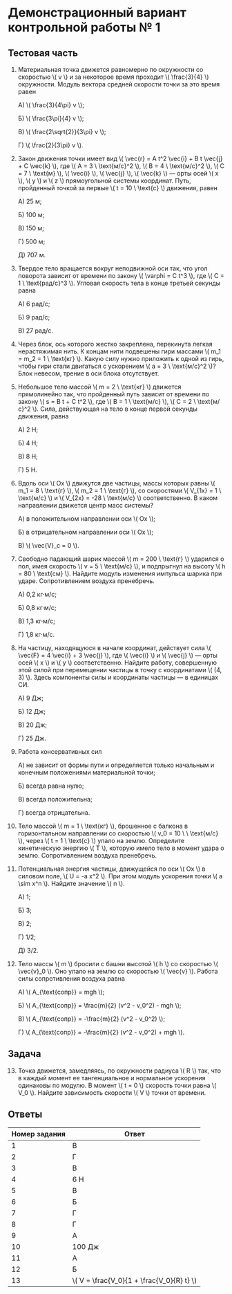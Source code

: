 # Демонстрационный вариант контрольной работы № 1

## Тестовая часть

1. Материальная точка движется равномерно по окружности со скоростью \\( v \\) и за некоторое время проходит \\( \frac{3}{4} \\) окружности. Модуль вектора средней скорости точки за это время равен

    А) \\( \frac{3}{4\pi} v \\);

    Б) \\( \frac{3\pi}{4} v \\);

    В) \\( \frac{2\sqrt{2}}{3\pi} v \\);

    Г) \\( \frac{2}{3\pi} v \\).

2. Закон движения точки имеет вид \\( \vec{r} = A t^2 \vec{i} + B t \vec{j} + C \vec{k} \\), где \\( A = 3 \ \text{м/с}^2 \\), \\( B = 4 \ \text{м/с}^2 \\), \\( C = 7 \ \text{м} \\), \\( \vec{i} \\), \\( \vec{j} \\), \\( \vec{k} \\) — орты осей \\( x \\), \\( y \\) и \\( z \\) прямоугольной системы координат. Путь, пройденный точкой за первые \\( t = 10 \ \text{с} \\) движения, равен

    А) 25 м;

    Б) 100 м;

    В) 150 м;

    Г) 500 м;

    Д) 707 м.

3. Твердое тело вращается вокруг неподвижной оси так, что угол поворота зависит от времени по закону \\( \varphi = C t^3 \\), где \\( C = 1 \ \text{рад/с}^3 \\). Угловая скорость тела в конце третьей секунды равна

    А) 6 рад/с;

    Б) 9 рад/с;

    В) 27 рад/с.

4. Через блок, ось которого жестко закреплена, перекинута легкая нерастяжимая нить. К концам нити подвешены гири массами \\( m_1 = m_2 = 1 \ \text{кг} \\). Какую силу нужно приложить к одной из гирь, чтобы гири стали двигаться с ускорением \\( a = 3 \ \text{м/с}^2 \\)? Блок невесом, трение в оси блока отсутствует.

5. Небольшое тело массой \\( m = 2 \ \text{кг} \\) движется прямолинейно так, что пройденный путь зависит от времени по закону \\( s = B t + C t^2 \\), где \\( B = 1 \ \text{м/с} \\), \\( C = 2 \ \text{м/с}^2 \\). Сила, действующая на тело в конце первой секунды движения, равна

    А) 2 Н;

    Б) 4 Н;

    В) 8 Н;

    Г) 5 Н.

6. Вдоль оси \\( Ox \\) движутся две частицы, массы которых равны \\( m_1 = 8 \ \text{г} \\), \\( m_2 = 1 \ \text{г} \\), со скоростями \\( V_{1x} = 1 \ \text{м/с} \\) и \\( V_{2x} = -28 \ \text{м/с} \\) соответственно. В каком направлении движется центр масс системы?

    А) в положительном направлении оси \\( Ox \\);

    Б) в отрицательном направлении оси \\( Ox \\);

    В) \\( \vec{V}_c = 0 \\).

7. Свободно падающий шарик массой \\( m = 200 \ \text{г} \\) ударился о пол, имея скорость \\( v = 5 \ \text{м/с} \\), и подпрыгнул на высоту \\( h = 80 \ \text{см} \\). Найдите модуль изменения импульса шарика при ударе. Сопротивлением воздуха пренебречь.

    А) 0,2 кг·м/с;

    Б) 0,8 кг·м/с;

    В) 1,3 кг·м/с;

    Г) 1,8 кг·м/с.

8. На частицу, находящуюся в начале координат, действует сила \\( \vec{F} = 4 \vec{i} + 3 \vec{j} \\), где \\( \vec{i} \\) и \\( \vec{j} \\) — орты осей \\( x \\) и \\( y \\) соответственно. Найдите работу, совершенную этой силой при перемещении частицы в точку с координатами \\( (4, 3) \\). Здесь компоненты силы и координаты частицы — в единицах СИ.

    А) 9 Дж;

    Б) 12 Дж;

    В) 20 Дж;

    Г) 25 Дж.

9. Работа консервативных сил

    А) не зависит от формы пути и определяется только начальным и конечным положениями материальной точки;

    Б) всегда равна нулю;

    В) всегда положительна;

    Г) всегда отрицательна.

10. Тело массой \\( m = 1 \ \text{кг} \\), брошенное с балкона в горизонтальном направлении со скоростью \\( v_0 = 10 \ \ \text{м/с} \\), через \\( t = 1 \ \text{с} \\) упало на землю. Определите кинетическую энергию \\( T \\), которую имело тело в момент удара о землю. Сопротивлением воздуха пренебречь.

11. Потенциальная энергия частицы, движущейся по оси \\( Ox \\) в силовом поле, \\( U = -a x^2 \\). При этом модуль ускорения точки \\( a \sim x^n \\). Найдите значение \\( n \\).

    А) 1;

    Б) 3;

    В) 2;

    Г) 1/2;

    Д) 3/2.

12. Тело массы \\( m \\) бросили с башни высотой \\( h \\) со скоростью \\( \vec{v}_0 \\). Оно упало на землю со скоростью \\( \vec{v} \\). Работа силы сопротивления воздуха равна

    А) \\( A_{\text{сопр}} = mgh \\);

    Б) \\( A_{\text{сопр}} = \frac{m}{2} (v^2 - v_0^2) - mgh \\);

    В) \\( A_{\text{сопр}} = -\frac{m}{2} (v^2 - v_0^2) \\);

    Г) \\( A_{\text{сопр}} = -\frac{m}{2} (v^2 - v_0^2) + mgh \\).

## Задача

13. Точка движется, замедляясь, по окружности радиуса \\( R \\) так, что в каждый момент ее тангенциальное и нормальное ускорения одинаковы по модулю. В момент \\( t = 0 \\) скорость точки равна \\( V_0 \\). Найдите зависимость скорости \\( V \\) точки от времени.

## Ответы

| Номер задания | Ответ |
|---------------|-------|
| 1             | В     |
| 2             | Г     |
| 3             | В     |
| 4             | 6 Н   |
| 5             | В     |
| 6             | Б     |
| 7             | Г     |
| 8             | Г     |
| 9             | А     |
| 10            | 100 Дж|
| 11            | А     |
| 12            | Б     |
| 13            | \\( V = \frac{V_0}{1 + \frac{V_0}{R} t} \\) |